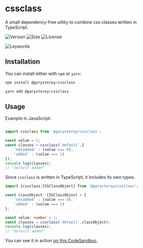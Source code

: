 # cssclass

A small dependency-free utility to combine css classes written in TypeScript.

![Version](https://img.shields.io/github/package-json/v/garystorey/cssclass)
![Size](https://img.shields.io/bundlephobia/min/@garystorey/cssclass)
![License](https://img.shields.io/npm/l/@garystorey/cssclass)

![Leywords](https://img.shields.io/github/package-json/keywords/garystorey/cssclass)

## Installation

You can install either with `npm` or `yarn`:

```js
npm install @garystorey/cssclass

yarn add @garystorey/cssclass
```

## Usage

Example in JavaScript:

```js

import cssclass from '@garystorey/cssclass';

const value = 1;
const classes = cssclass(`default`,{
    'notadded' : (value === 0),
    'added' : (value === 1)
});
console.log(classes);
// "default added"

```

Since `cssclass` is written in TypeScript, it includes its own types.

```ts
import {cssclass,CSSClassObject} from '@garystorey/cssclass';

const classObject: CSSClassObject = {
    'notadded' : (value === 0),
    'added' : (value === 1)
};

const value: number = 1;
const classes = cssclass('default',classObject);
console.log(classes);
// "default added"

```

You can see it in action [on this CodeSandboc](https://codesandbox.io/s/cssclass-example-w1og5?file=/src/styles.css).
